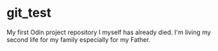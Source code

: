 # git_test
My first Odin project repository
I myself has already died. I'm living my second life for my family especially for my Father.

